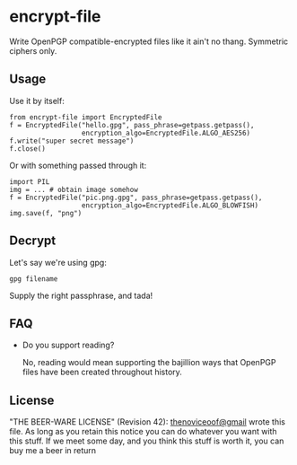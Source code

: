 encrypt-file
================================================================================

Write OpenPGP compatible-encrypted files like it ain't no thang.
Symmetric ciphers only.

Usage
--------------------------------------------------------------------------------

Use it by itself:

    from encrypt-file import EncryptedFile
    f = EncryptedFile("hello.gpg", pass_phrase=getpass.getpass(),
                      encryption_algo=EncryptedFile.ALGO_AES256)
    f.write("super secret message")
    f.close()

Or with something passed through it:

    import PIL
    img = ... # obtain image somehow
    f = EncryptedFile("pic.png.gpg", pass_phrase=getpass.getpass(),
                      encryption_algo=EncryptedFile.ALGO_BLOWFISH)
    img.save(f, "png")


Decrypt
--------------------------------------------------------------------------------
Let's say we're using gpg:

    gpg filename

Supply the right passphrase, and tada!


FAQ
--------------------------------------------------------------------------------
 - Do you support reading?

   No, reading would mean supporting the bajillion ways that OpenPGP
   files have been created throughout history.


License
--------------------------------------------------------------------------------
"THE BEER-WARE LICENSE" (Revision 42):
<thenoviceoof@gmail> wrote this file. As long as you retain this notice you
can do whatever you want with this stuff. If we meet some day, and you think
this stuff is worth it, you can buy me a beer in return
